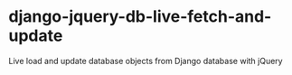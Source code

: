 # django-jquery-db-live-fetch-and-update
Live load and update database objects from Django database with jQuery
